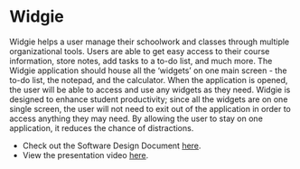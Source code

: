 # Widgie
Widgie helps a user manage their schoolwork and classes through multiple organizational tools. Users are able to get easy access to their course information, store notes, add tasks to a to-do list, and much more. The Widgie application should house all the ‘widgets’ on one main screen - the to-do list, the notepad, and the calculator. When
the application is opened, the user will be able to access and use any widgets as they need. Widgie is designed to enhance student productivity; since all the widgets are on one single screen, the user will not need to exit out of the application in order to access anything they may need. By allowing the user to stay on one application, it reduces the chance of distractions. 


- Check out the Software Design Document [here](https://meli1022.github.io/img/Software%20Design%20Document.pdf). 
- View the presentation video [here](https://drive.google.com/file/d/1dzW0x5xchYLgV3pgfY6wr9_9voyYAYjN/view).
